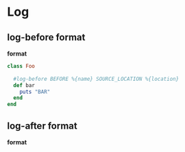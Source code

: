 Log
====

log-before format
----

__format__

```rb
class Foo
  
  #log-before BEFORE %{name} SOURCE_LOCATION %{location}
  def bar
    puts "BAR"
  end
end
```

log-after format
----

__format__
